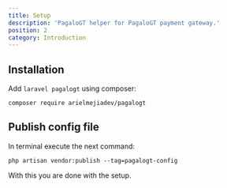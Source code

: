 ```yaml
---
title: Setup
description: 'PagaloGT helper for PagaloGT payment gateway.'
position: 2
category: Introduction
---
```


## Installation

Add `laravel pagalogt` using composer:

<code-group>
  <code-block label="composer" active>

  ```bash[terminal/cmd]
  composer require arielmejiadev/pagalogt
  ```

  </code-block>
</code-group>

## Publish config file

In terminal execute the next command:

```php[terminal/cmd]
php artisan vendor:publish --tag=pagalogt-config
```

With this you are done with the setup.